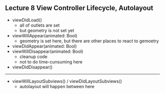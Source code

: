 ## Lecture 8 View Controller Lifecycle, Autolayout

* viewDidLoad()
    * all of outlets are set   
    * but geometry is not set yet
* viewWillAppear(animated: Bool)
    * geometry is set here, but there are other places to react to gemoetry
* viewDidAppear(animated: Bool)
* viewWillDisappear(animated: Bool)
    * cleanup code
    * not to do time-cunsuming here
* viewDidDisappear()
----
* viewWillLayoutSubviews() / viewDidLayoutSubviews()
    * autolayout will happen between here
